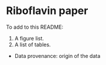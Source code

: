 # Riboflavin paper

To add to this README:
1. A figure list. 
2. A list of tables.

- Data provenance: origin of the data